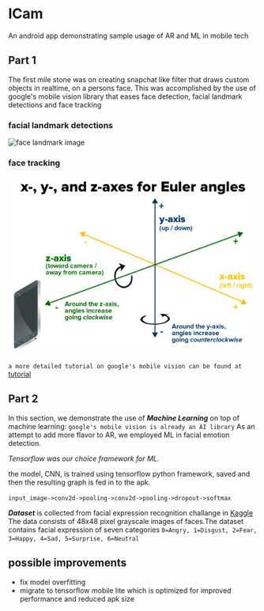 # ICam
An android app demonstrating sample usage of AR and ML in mobile tech

## Part 1
The first mile stone was on creating snapchat like filter that draws custom objects in realtime, on a persons face.
This was accomplished by the use of google's mobile vision library that eases face detection, facial landmark detections and face tracking
### facial landmark detections
<div>
	<img src="preview/landmark.png", alt="face landmark image">
	<br>
</div>

### face tracking
<div>
	<img src="preview/euler.jpg", alt="euler angles on face tracking">
</div>

```a more detailed tutorial on google's mobile vision can be found at``` [tutorial](https://www.raywenderlich.com/523-augmented-reality-in-android-with-google-s-face-api#toc-anchor-012)

## Part 2
In this section, we demonstrate the use of ***Machine Learning*** on top of machine learning: ```google's mobile vision is already an AI library```
As an attempt to add more flavor to AR, we employed ML in facial emotion detection. 
<p><em>Tensorflow was our choice framework for ML.</em></p>
the model, CNN, is trained using tensorflow python framework, saved and then the resulting graph is fed in to the apk.
<br>

``input_image->conv2d->pooling->conv2d->pooling->dropout->softmax``

***Dataset*** is collected from facial expression recognition challange in [Kaggle](https://www.kaggle.com/c/challenges-in-representation-learning-facial-expression-recognition-challenge/)
The data consists of 48x48 pixel grayscale images of faces.The dataset contains facial expression of seven categories ```0=Angry, 1=Disgust, 2=Fear, 3=Happy, 4=Sad, 5=Surprise, 6=Neutral```

## possible improvements
- fix model overfitting
- migrate to tensorflow mobile lite which is optimized for improved performance and reduced apk size






